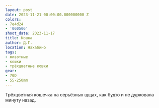 ```yaml
---
layout: post
date: 2023-11-21 00:00:00.000000000 Z
colors:
- 7e4d24
- '060506'
shoot_date: 2023-11-17
title: Кошка
author: Д.Г.
location: Нахабино
tags:
- животные
- кошки
- трёхцветные кошки
gear:
- 70D
- 55-250mm
---
```

Трёхцветная кошечка на серьёзных щщах, как будто и не дурковала минуту назад.

